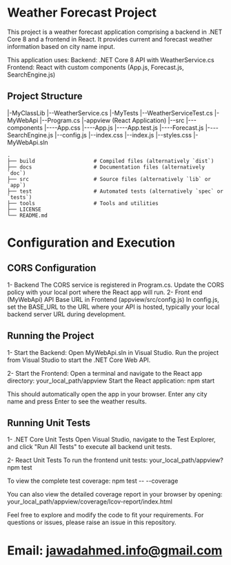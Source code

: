 # Weather Forecast Project
This project is a weather forecast application comprising a backend in .NET Core 8 and a frontend in React. It provides current and forecast weather information based on city name input.

This application uses:
Backend: .NET Core 8 API with WeatherService.cs
Frontend: React with custom components (App.js, Forecast.js, SearchEngine.js)

## Project Structure
|-MyClassLib
|--WeatherService.cs
|-MyTests
|--WeatherServiceTest.cs
|-MyWebApi
|--Program.cs
|-appview (React Application)
|--src
|---components
|----App.css
|----App.js
|----App.test.js
|----Forecast.js
|----SearchEngine.js
|--config.js
|--index.css
|--index.js
|--styles.css
|-MyWebApi.sln

    .
    ├── build                   # Compiled files (alternatively `dist`)
    ├── docs                    # Documentation files (alternatively `doc`)
    ├── src                     # Source files (alternatively `lib` or `app`)
    ├── test                    # Automated tests (alternatively `spec` or `tests`)
    ├── tools                   # Tools and utilities
    ├── LICENSE
    └── README.md


# Configuration and Execution

## CORS Configuration
 1- Backend
    The CORS service is registered in Program.cs. Update the CORS policy with your local port where the React app will run.
 2- Front end (MyWebApi)
   API Base URL in Frontend (appview/src/config.js)
   In config.js, set the BASE_URL to the URL where your API is hosted, typically your local backend server URL during development.

## Running the Project
1- Start the Backend:
   Open MyWebApi.sln in Visual Studio.
   Run the project from Visual Studio to start the .NET Core Web API.

2- Start the Frontend:
   Open a terminal and navigate to the React app directory:  your_local_path/appview
   Start the React application: npm start
   
   This should automatically open the app in your browser. Enter any city name and press Enter to see the weather results.
   
## Running Unit Tests
1- .NET Core Unit Tests
   Open Visual Studio, navigate to the Test Explorer, and click "Run All Tests" to execute all backend unit tests.

2- React Unit Tests
   To run the frontend unit tests: your_local_path/appview? npm test
   
   To view the complete test coverage: npm test -- --coverage

   You can also view the detailed coverage report in your browser by opening:
   your_local_path/appview/coverage/lcov-report/index.html   

Feel free to explore and modify the code to fit your requirements. For questions or issues, please raise an issue in this repository.
# Email: jawadahmed.info@gmail.com
